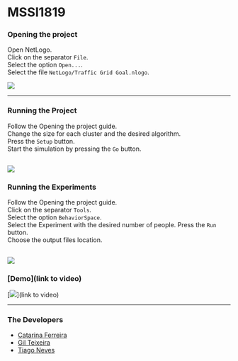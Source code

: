 # MSSI1819

### Opening the project

Open NetLogo.  
Click on the separator `File`.  
Select the option `Open...`.  
Select the file `NetLogo/Traffic Grid Goal.nlogo`.  

![](https://github.com/LivingCat/MSSI1819/blob/master/docs/open.gif)

---

### Running the Project

Follow the Opening the project guide.  
Change the size for each cluster and the desired algorithm.  
Press the `Setup` button.  
Start the simulation by pressing the `Go` button.   

![](https://github.com/LivingCat/MSSI1819/blob/master/docs/run.gif)
---

### Running the Experiments

Follow the Opening the project guide.  
Click on the separator `Tools`.  
Select the option `BehaviorSpace`.  
Select the Experiment with the desired number of people.
Press the `Run` button.  
Choose the output files location.  

![](https://github.com/LivingCat/MSSI1819/blob/master/docs/exp.gif)
---

### [Demo](link to video)
[<img src="https://github.com/LivingCat/MSSI1819/blob/master/docs/netlogo.png">](link to video)

---



### The Developers

- [Catarina Ferreira](https://github.com/LivingCat)
- [Gil Teixeira](https://github.com/GilTeixeira)
- [Tiago Neves](https://github.com/Tiago-Seven)
